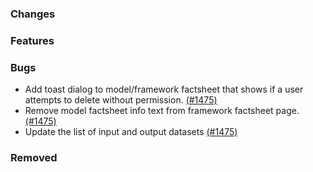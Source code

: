 <!--
SPDX-FileCopyrightText: 2025 Adel Memariani <https://github.com/adelmemariani> © Otto-von-Guericke-Universität Magdeburg
SPDX-FileCopyrightText: 2025 Jonas Huber <https://github.com/jh-RLI> © Reiner Lemoine Institut

SPDX-License-Identifier: CC0-1.0
-->

### Changes

### Features

### Bugs

- Add toast dialog to model/framework factsheet that shows if a user attempts to
  delete without permission.
  [(#1475)](https://github.com/OpenEnergyPlatform/oeplatform/pull/1475)
- Remove model factsheet info text from framework factsheet page.
  [(#1475)](https://github.com/OpenEnergyPlatform/oeplatform/pull/1475)
- Update the list of input and output datasets
  [(#1475)](https://github.com/OpenEnergyPlatform/oeplatform/pull/1475)

### Removed
